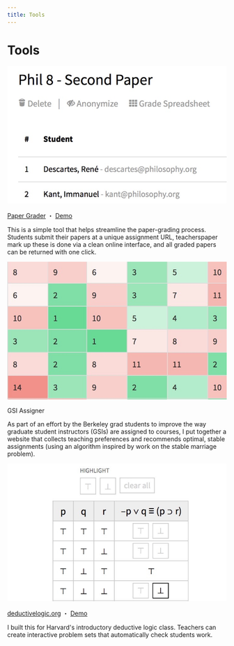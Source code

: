 ```yaml
---
title: Tools
---
```


<h1>Tools</h1>

<div class="row mb-3">
  <div class="col-12 col-md-4 push-md-8 text-center">
    <img src="assets/images/papergrader.jpg" class="rounded img-fluid tools-img mt-md-0 mb-md-0 mt-4 mb-4">
  </div>
  <div class="col-12 col-md-8 pull-md-4">
    <p class="item-title"><a href="http://papergrader.org">Paper Grader</a> <span class="item-details">・ <a href="http://papergrader.org/demo">Demo</a></span></p>
    <p>This is a simple tool that helps streamline the paper-grading process. Students submit their papers at a unique assignment URL, teacherspaper mark up these is done via a clean online interface, and all graded papers can be returned with one click.</p>
  </div>
</div>

<div class="row mb-3">
  <div class="col-12 col-md-4 push-md-8 text-center">
    <img src="assets/images/gsiassigner.jpg" class="rounded img-fluid tools-img mt-md-0 mb-md-0 mt-4 mb-4">
  </div>
  <div class="col-12 col-md-8 pull-md-4">
    <p class="item-title">GSI Assigner</p>
    <p>As part of an effort by the Berkeley grad students to improve the way graduate student instructors (GSIs) are assigned to courses, I put together a website that collects teaching preferences and recommends optimal, stable assignments (using an algorithm inspired by work on the stable marriage problem).</p>
    <!-- <p class="little-links"><a href="http://gsiassigner.herokuapp.com">View Website</a></p> -->
  </div>
</div>

<div class="row mb-3">
  <div class="col-12 col-md-4 push-md-8 text-center">
    <img src="assets/images/deductivelogic.jpg" class="rounded img-fluid tools-img mt-md-0 mb-md-0 mt-4 mb-4">
  </div>
  <div class="col-12 col-md-8 pull-md-4">
    <p class="item-title"><a href="http://deductivelogic.org">deductivelogic.org</a> <span class="item-details">・ <a href="http://deductivelogic.org/psets/demo">Demo</a></span></p>
    <p>I built this for Harvard's introductory deductive logic class. Teachers can create interactive problem sets that automatically check students work.</p>
  </div>
</div>
